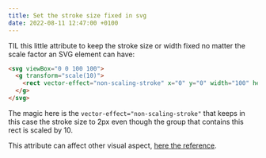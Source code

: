 ```yaml
---
title: Set the stroke size fixed in svg
date: 2022-08-11 12:47:00 +0100
---
```




TIL this little attribute to keep the stroke size or width fixed no matter the scale factor an SVG element can have:

```html
<svg viewBox="0 0 100 100">
  <g transform="scale(10)">
    <rect vector-effect="non-scaling-stroke" x="0" y="0" width="100" height="100" fill="none" stroke="#88CE02" stroke-width="2"/>
  </g>
</svg>
```

The magic here is the `vector-effect="non-scaling-stroke"` that keeps in this case the stroke size to 2px even though the group that contains this rect is scaled by 10.

This attribute can affect other visual aspect, [here the reference](https://developer.mozilla.org/en-US/docs/Web/SVG/Attribute/vector-effect).

